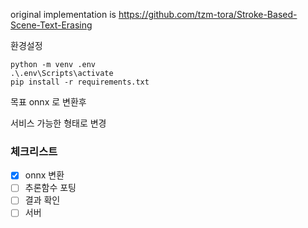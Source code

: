 original implementation is https://github.com/tzm-tora/Stroke-Based-Scene-Text-Erasing

환경설정

```
python -m venv .env
.\.env\Scripts\activate
pip install -r requirements.txt
```


목표
onnx 로 변환후

서비스 가능한 형태로 변경

### 체크리스트

- [x] onnx 변환
- [ ] 추론함수 포팅 
- [ ] 결과 확인
- [ ] 서버